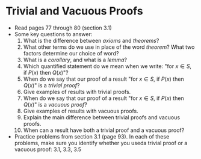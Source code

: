 # Trivial and Vacuous Proofs

- Read pages 77 through 80 (section 3.1)
- Some key questions to answer:
    1. What is the difference between *axioms* and *theorems*?
    2. What other terms do we use in place of the word *theorem*? What two factors determine our choice of word?
    3. What is a *corollary*, and what is a *lemma*?
    4. Which quantified statement do we mean when we write: "for $x\in S$, if $P(x)$ then $Q(x)$"?
    5. When do we say that our proof of a result "for $x\in S$, if $P(x)$ then $Q(x)$" is a *trivial proof*?
    6. Give examples of results with trivial proofs.
    7. When do we say that our proof of a result "for $x\in S$, if $P(x)$ then $Q(x)$" is a *vacuous proof*?
    8. Give examples of results with vacuous proofs.
    9. Explain the main difference between trivial proofs and vacuous proofs.
    10. When can a result have both a trivial proof and a vacuous proof?
- Practice problems from section 3.1 (page 93). In each of these problems, make sure you identify whether you useda trivial proof or a vacuous proof: 3.1, 3.3, 3.5
